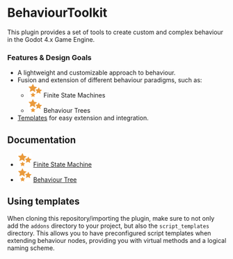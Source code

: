 # BehaviourToolkit
This plugin provides a set of tools to create custom and complex behaviour in the Godot 4.x Game Engine.

### Features & Design Goals
- A lightweight and customizable approach to behaviour.
- Fusion and extension of different behaviour paradigms, such as:
    - ![FMS ICON](addons/behaviour_toolkit/icons/FiniteStateMachine.svg) Finite State Machines
    - ![BT ICON](addons/behaviour_toolkit/icons/BTRoot.svg) Behaviour Trees
- [Templates](#using-templates) for easy extension and integration.

## Documentation
- ![FMS ICON](addons/behaviour_toolkit/icons/FiniteStateMachine.svg) [Finite State Machine](docs/docs_finite_state_machine.md)
- ![BT ICON](addons/behaviour_toolkit/icons/BTRoot.svg) [Behaviour Tree](docs/behaviour_tree.md)

## Using templates
When cloning this repository/importing the plugin, make sure to not only add the `addons` directory to your project, but also the `script_templates` directory. This allows you to have preconfigured script templates when extending behaviour nodes, providing you with virtual methods and a logical naming scheme.
